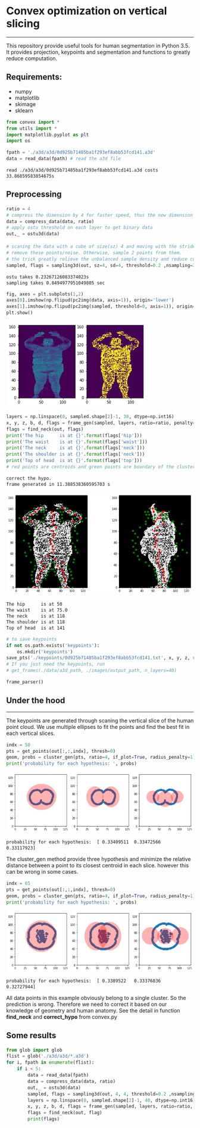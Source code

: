 
# Convex optimization on vertical slicing
----------
This repository provide useful tools for human segmentation in Python 3.5. It provides projection, keypoints and segmentation and functions to greatly reduce computation.
## Requirements:
- numpy
- matplotlib
- skimage
- sklearn


```python
from convex import *
from utils import *
import matplotlib.pyplot as plt
import os
```


```python
fpath = './a3d/a3d/0d925b71485ba1f293ef8abb53fcd141.a3d'
data = read_data(fpath) # read the a3d file
```

    read ./a3d/a3d/0d925b71485ba1f293ef8abb53fcd141.a3d costs 33.86859583854675s


## Preprocessing


```python
ratio = 4
# compress the dimension by 4 for faster speed, thus the new dimension is 128x128x165
data = compress_data(data, ratio) 
# apply ostu threshold on each layer to get binary data
out,_ = ostu3d(data) 

# scaning the data with a cube of size(sz) 4 and moving with the stride(sd) of 4. if point density inside the box is lower than 0.2,
# remove these points/noise. Otherwise, sample 2 points from them.
# the trick greatly relieve the unbalanced sample density and reduce computation
sampled, flags = sampling3d(out, sz=4, sd=4, threshold=0.2 ,nsampling=2)
```

    ostu takes 0.23267126083374023s
    sampling takes 0.8494977951049805 sec



```python
fig, axes = plt.subplots(1,2)
axes[0].imshow(np.flipud(pc2img(data, axis=1)), origin='lower')
axes[1].imshow(np.flipud(pc2img(sampled, threshold=0, axis=1)), origin='lower')
plt.show()
```


![png](images/output_5_0.png)



```python
layers = np.linspace(0, sampled.shape[2]-1, 30, dtype=np.int16)
x, y, z, b, d, flags = frame_gen(sampled, layers, ratio=ratio, penalty=1, min_thresh=20, verbose=False)
flags = find_neck(out, flags)
print('The hip      is at {}'.format(flags['hip']))
print('The waist    is at {}'.format(flags['waist']))
print('The neck     is at {}'.format(flags['neck']))
print('The shoulder is at {}'.format(flags['neck']))
print('Top of head  is at {}'.format(flags['top']))
# red points are centroids and green points are boundary of the cluster
```

    correct the hypo.
    frame generated in 11.388538360595703 s



![png](images/output_6_1.png)


    The hip      is at 50
    The waist    is at 75.0
    The neck     is at 118
    The shoulder is at 118
    Top of head  is at 141



```python
# to save keypoints
if not os.path.exists('keypoints'):
    os.mkdir('keypoints')
save_pts('./keypoints/0d925b71485ba1f293ef8abb53fcd141.txt', x, y, z, ratio)
# If you just need the keypoints, run
# get_frames(./data/a3d_path, ./images/output_path, n_layers=40)
```


```python
frame_parser()
```

## Under the hood
--------------------
The keypoints are generated through scaning the vertical slice of the human point cloud. We use multiple ellipses
to fit the points and find the best fit in each vertical slices.


```python
indx = 50
pts = get_points(out[:,:,indx], thresh=0)
geom, probs = cluster_gen(pts, ratio=4, if_plot=True, radius_penalty=1)
print('probability for each hypothesis: ', probs)
```


![png](images/output_10_0.png)


    probability for each hypothesis:  [ 0.33409511  0.33472566  0.33117923]


The cluster_gen method provide three hypothesis and minimize the relative distance 
between a point to its closest centroid in each slice. however this can be wrong in
some cases.


```python
indx = 65
pts = get_points(out[:,:,indx], thresh=0)
geom, probs = cluster_gen(pts, ratio=4, if_plot=True, radius_penalty=1)
print('probability for each hypothesis: ', probs)
```


![png](images/output_12_0.png)


    probability for each hypothesis:  [ 0.3389522   0.33376836  0.32727944]


All data points in this example obviously belong to a single cluster. So the prediction is wrong. 
Therefore we need to correct it based on our knowledge of geometry and human anatomy. See the detail
in function **find_neck** and **correct_hypo** from convex.py

## Some results


```python
from glob import glob
flist = glob('./a3d/a3d/*.a3d')
for i, fpath in enumerate(flist):
    if i < 5:
        data = read_data(fpath)
        data = compress_data(data, ratio)
        out,_ = ostu3d(data)
        sampled, flags = sampling3d(out, 4, 4, threshold=0.2 ,nsampling=2)
        layers = np.linspace(0, sampled.shape[2]-1, 40, dtype=np.int16)
        x, y, z, b, d, flags = frame_gen(sampled, layers, ratio=ratio, verbose=False) # to print internal info, set verbose=True
        flags = find_neck(out, flag)
        print(flags)
```
